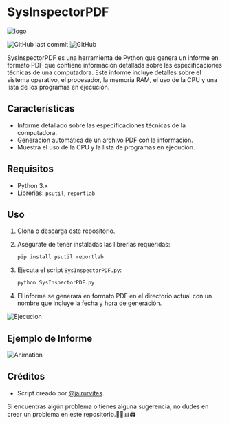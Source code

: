 # SysInspectorPDF

[![logo](https://github.com/jairurvites/SysInspectorPDF/assets/149709328/baaa1f3b-8e71-4644-847a-15d157f706f0)](https://jairuribe.lat/)


![GitHub last commit](https://img.shields.io/github/last-commit/jairurvites/SysInspectorPDF)
![GitHub](https://img.shields.io/github/license/jairurvites/SysInspectorPDF)

SysInspectorPDF es una herramienta de Python que genera un informe en formato PDF que contiene información detallada sobre las especificaciones técnicas de una computadora. Este informe incluye detalles sobre el sistema operativo, el procesador, la memoria RAM, el uso de la CPU y una lista de los programas en ejecución.

## Características

- Informe detallado sobre las especificaciones técnicas de la computadora.
- Generación automática de un archivo PDF con la información.
- Muestra el uso de la CPU y la lista de programas en ejecución.

## Requisitos

- Python 3.x
- Librerías: `psutil`, `reportlab`

## Uso

1. Clona o descarga este repositorio.

2. Asegúrate de tener instaladas las librerías requeridas:

   ```bash
   pip install psutil reportlab
   ```

3. Ejecuta el script `SysInspectorPDF.py`:

   ```bash
   python SysInspectorPDF.py
   ```

4. El informe se generará en formato PDF en el directorio actual con un nombre que incluye la fecha y hora de generación.

![Ejecucion](https://i.imgur.com/LG5IVFA.gif)
## Ejemplo de Informe

![Animation](https://github.com/jairurvites/SysInspectorPDF/assets/149709328/40df1400-b366-4a7d-a1ee-f7b11cb046e3)
## Créditos

- Script creado por [@jairurvites](https://github.com/jairurvites).


Si encuentras algún problema o tienes alguna sugerencia, no dudes en crear un problema en este repositorio.👨‍💻📊🖨️
